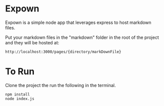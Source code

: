 Expown
============

Expown is a simple node app that leverages express to host markdown files.

Put your markdown files in the "markdown" folder in the root of the project and they will be hosted at:
```
http://localhost:3000/pages/{directory/markDownFile}
```

# To Run
Clone the project the run the following in the terminal.

```
npm install
node index.js
```